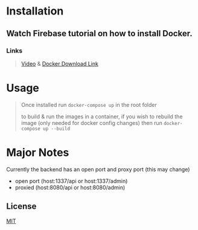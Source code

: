 # Installation

## Watch Firebase tutorial on how to install Docker.
### Links 
>[Video](https://youtu.be/gAkwW2tuIqE?t=114) & [Docker Download Link](https://www.docker.com/get-started)

# Usage 
> Once installed run ```docker-compose up``` in the root folder
>
> to build & run the images in a container,
> if you wish to rebuild the image (only needed for docker config changes) 
> then run `docker-compose up --build`

# Major Notes
Currently the backend has an open port and proxy port (this may change)
* open port (host:1337/api or host:1337/admin)  
* proxied (host:8080/api or host:8080/admin)

## License
[MIT](https://choosealicense.com/licenses/mit/)